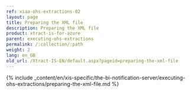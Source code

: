 ```yaml
---
ref: xiaa-ohs-extractions-02
layout: page
title: Preparing the XML file
description: Preparing the XML file
product: xtract-is-for-azure
parent: executing-ohs-extractions
permalink: /:collection/:path
weight: 2
lang: en_GB
old_url: /Xtract-IS-EN/default.aspx?pageid=preparing-the-xml-file
---
```

{% include _content/en/xis-specific/the-bi-notification-server/executing-ohs-extractions/preparing-the-xml-file.md %}
